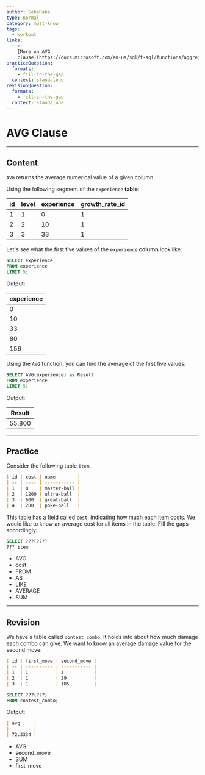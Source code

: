 ```yaml
---
author: SebaRaba
type: normal
category: must-know
tags:
  - workout
links:
  - >-
    [More on AVG
    clause](https://docs.microsoft.com/en-us/sql/t-sql/functions/aggregate-functions-transact-sql){documentation}
practiceQuestion:
  formats:
    - fill-in-the-gap
  context: standalone
revisionQuestion:
  formats:
    - fill-in-the-gap
  context: standalone
---
```


# AVG Clause


---

## Content

`AVG` returns the average numerical value of a given column.

Using the following segment of the `experience` **table**:

| id | level | experience | growth_rate_id |
| -- | ----- | ---------- | -------------- |
| 1  | 1     | 0          | 1              |
| 2  | 2     | 10         | 1              |
| 3  | 3     | 33         | 1              |

Let's see what the first five values of the `experience` **column** look like:

```sql
SELECT experience
FROM experience
LIMIT 5;
```

Output:

| experience |
| ---------- |
| 0          |
| 10         |
| 33         |
| 80         |
| 156        |

Using the `AVG` function, you can find the average of the first five values:

```sql
SELECT AVG(experience) as Result
FROM experience
LIMIT 5;
```

Output:

| Result |
| ------ |
| 55.800 |


---

## Practice

Consider the following table `item`. 

```md
| id | cost | name        |
| -- | ---- | ----------- |
| 1  | 0    | master-ball |
| 2  | 1200 | ultra-ball  |
| 3  | 600  | great-ball  |
| 4  | 200  | poke-ball   |
```

This table has a field called `cost`, indicating how much each item costs. We would like to know an average cost for all items in the table. Fill the gaps accordingly:

```sql
SELECT ???(???)
??? item
```

- AVG
- cost
- FROM
- AS
- LIKE
- AVERAGE
- SUM


---

## Revision

We have a table called `contest_combo`. It holds info about how much damage each combo can give. We want to know an average damage value for the second move:

```md
| id | first_move | second_move |
| -- | ---------- | ----------- |
| 1  | 1          | 3           |
| 2  | 1          | 29          |
| 3  | 1          | 185         |
```

```sql
SELECT ???(???)
FROM contest_combo;
```

Output:

```md
| avg     |
| ------- |
| 72.3334 |
```

- AVG
- second_move
- SUM
- first_move
